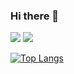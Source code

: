 ### Hi there 👋

<img src="https://img.shields.io/badge/LeetCode-ColourCode?logo=LeetCode&logoColor=white&style=flat" />

<img src="https://github-readme-stats.vercel.app/api?username=tugberk963&count_private=true&theme=radical&show_icons=true" />

[![Top Langs](https://github-readme-stats.vercel.app/api/top-langs/?username=tugberk963)](https://github.com/anuraghazra/github-readme-stats)
